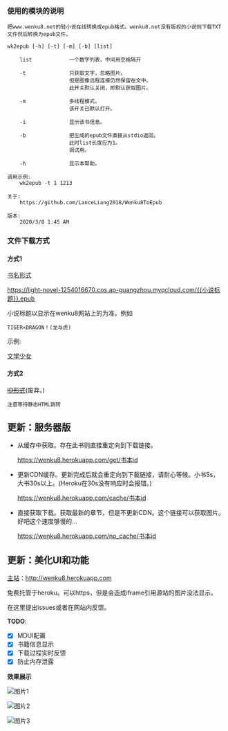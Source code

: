 ### 使用的模块的说明

```
把www.wenku8.net的轻小说在线转换成epub格式。wenku8.net没有版权的小说则下载TXT文件然后转换为epub文件。

wk2epub [-h] [-t] [-m] [-b] [list]

    list            一个数字列表，中间用空格隔开

    -t              只获取文字，忽略图片。
                    但是图像远程连接仍然保留在文中。
                    此开关默认关闭，即默认获取图片。

    -m              多线程模式。
                    该开关已默认打开。

    -i              显示该书信息。

    -b              把生成的epub文件直接从stdio返回。
                    此时list长度应为1。
                    调试用。

    -h              显示本帮助。

调用示例:
    wk2epub -t 1 1213

关于:
    https://github.com/LanceLiang2018/Wenku8ToEpub

版本:
    2020/3/8 1:45 AM
```

### 文件下载方式

#### 方式1

[书名形式](https://light-novel-1254016670.cos.ap-guangzhou.myqcloud.com/小说标题.epub)

https://light-novel-1254016670.cos.ap-guangzhou.myqcloud.com/{{小说标题}}.epub

小说标题以显示在wenku8网站上的为准，例如

    TIGER×DRAGON！(龙与虎)

示例:

[文学少女](https://light-novel-1254016670.cos.ap-guangzhou.myqcloud.com/文学少女.epub)

#### 方式2

~~[ID形式](https://light-novel-1254016670.cos.ap-guangzhou.myqcloud.com/小说ID.html)~~(废弃。)

    注意等待静态HTML跳转

## 更新：服务器版

- 从缓存中获取。存在此书则直接重定向到下载链接。

    https://wenku8.herokuapp.com/get/书本id

- 更新CDN缓存。更新完成后就会重定向到下载链接，请耐心等候。小书5s，大书30s以上。(Heroku在30s没有响应时会报错。)

    https://wenku8.herokuapp.com/cache/书本id
 
- 直接获取下载。获取最新的章节，但是不更新CDN。这个链接可以获取图片。好吧这个速度够慢的...

    https://wenku8.herokuapp.com/no_cache/书本id

## 更新：美化UI和功能

[主站](http://wenku8.herokuapp.com)：http://wenku8.herokuapp.com

免费托管于heroku。可以https，但是会造成iframe引用源站的图片没法显示。

在这里提出issues或者在网站内反馈。

**TODO**:

- [x] MDUI配置
- [x] 书籍信息显示
- [x] 下载过程实时反馈
- [x] 防止内存泄露

**效果展示**

![图片1](https://github.com/LanceLiang2018/Wenku8ToEpub-Online/raw/master/images/1.jpg)

![图片2](https://github.com/LanceLiang2018/Wenku8ToEpub-Online/raw/master/images/2.jpg)

![图片3](https://github.com/LanceLiang2018/Wenku8ToEpub-Online/raw/master/images/3.png)